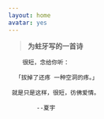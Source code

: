 ```yaml
---
layout: home
avatar: yes
---
```




>**为蛀牙写的一首诗**

        很短，念给你听：

      「拔掉了还疼 一种空洞的疼。」
 
     就是只是这样，很短，彷佛爱情。
 
            --夏宇


